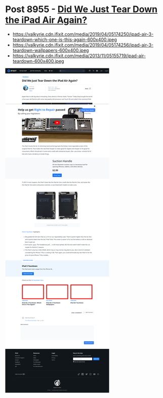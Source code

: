 # Post 8955 - [Did We Just Tear Down the iPad Air Again?](https://www.ifixit.com/News/8955/2017-ipad-teardown)

- https://valkyrie.cdn.ifixit.com/media/2019/04/05174250/ipad-air-3-teardown-which-one-is-this-again-600x400.jpeg
- https://valkyrie.cdn.ifixit.com/media/2019/04/05174256/ipad-air-3-teardown-wallpapers-600x400.jpeg
- https://valkyrie.cdn.ifixit.com/media/2013/11/05155719/ipad-air-teardown-600x400.jpeg

![screencap](screenshots/cd548bb0-530e-4d71-85ed-80ec5c93c720.png)
